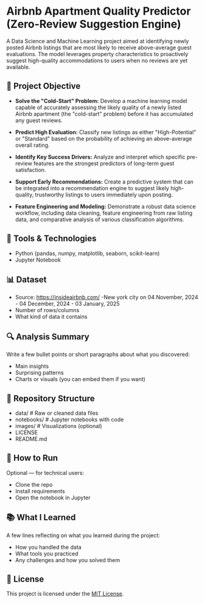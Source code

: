 # Airbnb Apartment Quality Predictor (Zero-Review Suggestion Engine)

A Data Science and Machine Learning project aimed at identifying newly posted Airbnb listings that are most likely to receive above-average guest evaluations. The model leverages property characteristics to proactively suggest high-quality accommodations to users when no reviews are yet available.

## 📌 Project Objective

- **Solve the "Cold-Start" Problem:** Develop a machine learning model capable of accurately assessing the likely quality of a newly listed Airbnb apartment (the "cold-start" problem) before it has accumulated any guest reviews.

- **Predict High Evaluation:** Classify new listings as either "High-Potential" or "Standard" based on the probability of achieving an above-average overall rating.

- **Identify Key Success Drivers:** Analyze and interpret which specific pre-review features are the strongest predictors of long-term guest satisfaction.

- **Support Early Recommendations:** Create a predictive system that can be integrated into a recommendation engine to suggest likely high-quality, trustworthy listings to users immediately upon posting.

- **Feature Engineering and Modeling:** Demonstrate a robust data science workflow, including data cleaning, feature engineering from raw listing data, and comparative analysis of various classification algorithms.

## 🧰 Tools & Technologies

- Python (pandas, numpy, matplotlib, seaborn, scikit-learn)
- Jupyter Notebook

## 📊 Dataset

- Source: https://insideairbnb.com/
-New york city on 04 November, 2024 - 04 December, 2024 - 03 January, 2025
- Number of rows/columns
- What kind of data it contains


## 🔍 Analysis Summary

Write a few bullet points or short paragraphs about what you discovered:
- Main insights
- Surprising patterns
- Charts or visuals (you can embed them if you want)

## 📁 Repository Structure

- data/ # Raw or cleaned data files
- notebooks/ # Jupyter notebooks with code
- images/ # Visualizations (optional)
- LICENSE
- README.md


## 🚀 How to Run

Optional — for technical users:
- Clone the repo
- Install requirements
- Open the notebook in Jupyter

## 📚 What I Learned

A few lines reflecting on what you learned during the project:
- How you handled the data
- What tools you practiced
- Any challenges and how you solved them

## 🪪 License

This project is licensed under the [MIT License](LICENSE).




